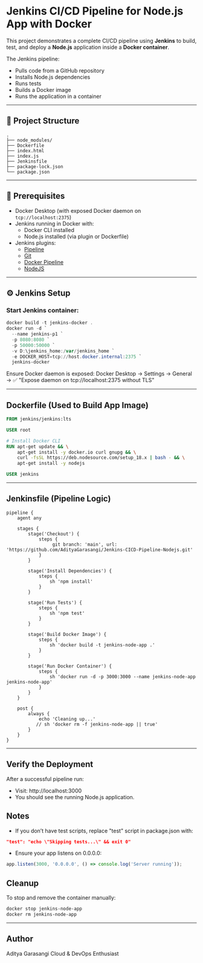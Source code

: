 # Jenkins CI/CD Pipeline for Node.js App with Docker

This project demonstrates a complete CI/CD pipeline using **Jenkins** to build, test, and deploy a **Node.js** application inside a **Docker container**.

The Jenkins pipeline:
- Pulls code from a GitHub repository
- Installs Node.js dependencies
- Runs tests
- Builds a Docker image
- Runs the application in a container

---

## 📁 Project Structure
```pgsql
.
├── node_modules/
├── Dockerfile
├── index.html
├── index.js
├── Jenkinsfile
├── package-lock.json
└── package.json
```


---

## 🚀 Prerequisites

- Docker Desktop (with exposed Docker daemon on `tcp://localhost:2375`)
- Jenkins running in Docker with:
  - Docker CLI installed
  - Node.js installed (via plugin or Dockerfile)
- Jenkins plugins:
  - [Pipeline](https://plugins.jenkins.io/workflow-aggregator/)
  - [Git](https://plugins.jenkins.io/git/)
  - [Docker Pipeline](https://plugins.jenkins.io/docker-workflow/)
  - [NodeJS](https://plugins.jenkins.io/nodejs/)

---

## ⚙️ Jenkins Setup

### Start Jenkins container:

```powershell
docker build -t jenkins-docker .
docker run -d `
  --name jenkins-p1 `
  -p 8080:8080 `
  -p 50000:50000 `
  -v D:\jenkins_home:/var/jenkins_home `
  -e DOCKER_HOST=tcp://host.docker.internal:2375 `
  jenkins-docker
```
Ensure Docker daemon is exposed:
Docker Desktop → Settings → General → ✅ "Expose daemon on tcp://localhost:2375 without TLS"

---

## Dockerfile (Used to Build App Image)
```Dockerfile
FROM jenkins/jenkins:lts

USER root

# Install Docker CLI
RUN apt-get update && \
    apt-get install -y docker.io curl gnupg && \
    curl -fsSL https://deb.nodesource.com/setup_18.x | bash - && \
    apt-get install -y nodejs

USER jenkins
```

---

## Jenkinsfile (Pipeline Logic)
```Jenkinsfile
pipeline {
    agent any

    stages {
        stage('Checkout') {
            steps {
                 git branch: 'main', url: 'https://github.com/AdityaGarasangi/Jenkins-CICD-Pipeline-Nodejs.git'
            }
        }

        stage('Install Dependencies') {
            steps {
                sh 'npm install'
            }
        }

        stage('Run Tests') {
            steps {
                sh 'npm test'
            }
        }

        stage('Build Docker Image') {
            steps {
                sh 'docker build -t jenkins-node-app .'
            }
        }

        stage('Run Docker Container') {
            steps {
                sh 'docker run -d -p 3000:3000 --name jenkins-node-app jenkins-node-app'
            }
        }
    }

    post {
        always {
            echo 'Cleaning up...'
           // sh 'docker rm -f jenkins-node-app || true'
        }
    }
}
```
---

##  Verify the Deployment
After a successful pipeline run:
  * Visit: http://localhost:3000
  * You should see the running Node.js application.


## Notes
 * If you don’t have test scripts, replace "test" script in package.json with:
```json
"test": "echo \"Skipping tests...\" && exit 0"
```

 * Ensure your app listens on 0.0.0.0:
```js
app.listen(3000, '0.0.0.0', () => console.log('Server running'));
```

## Cleanup
To stop and remove the container manually:
```bash
docker stop jenkins-node-app
docker rm jenkins-node-app
```

---

## Author
Aditya Garasangi
Cloud & DevOps Enthusiast
